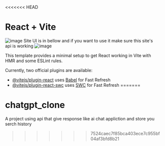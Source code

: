<<<<<<< HEAD
# React + Vite

![image](https://github.com/user-attachments/assets/7171b899-4e11-49e5-80cf-21d4081db33f)
Site UI is in bellow and if you want to use it make sure this site's api is working 
![image](https://github.com/user-attachments/assets/5f8ca630-bb02-4752-8b84-fff6d9c72685)




This template provides a minimal setup to get React working in Vite with HMR and some ESLint rules.

Currently, two official plugins are available:

- [@vitejs/plugin-react](https://github.com/vitejs/vite-plugin-react/blob/main/packages/plugin-react/README.md) uses [Babel](https://babeljs.io/) for Fast Refresh
- [@vitejs/plugin-react-swc](https://github.com/vitejs/vite-plugin-react-swc) uses [SWC](https://swc.rs/) for Fast Refresh
=======
# chatgpt_clone
A project using api that give response like ai chat appliction and store you serch history
>>>>>>> 7524caec7f85bca403ece7c955bf04af3bfd8b21
